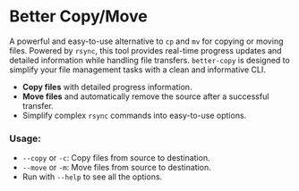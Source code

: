 # Better Copy/Move

A powerful and easy-to-use alternative to `cp` and `mv` for copying or moving files. 
Powered by `rsync`, this tool provides real-time progress updates and detailed information while handling file transfers. 
`better-copy` is designed to simplify your file management tasks with a clean and informative CLI.

- **Copy files** with detailed progress information.
- **Move files** and automatically remove the source after a successful transfer.
- Simplify complex `rsync` commands into easy-to-use options.

### Usage:

- `--copy` or `-c`: Copy files from source to destination.
- `--move` or `-m`: Move files from source to destination.
- Run with `--help` to see all the options.
